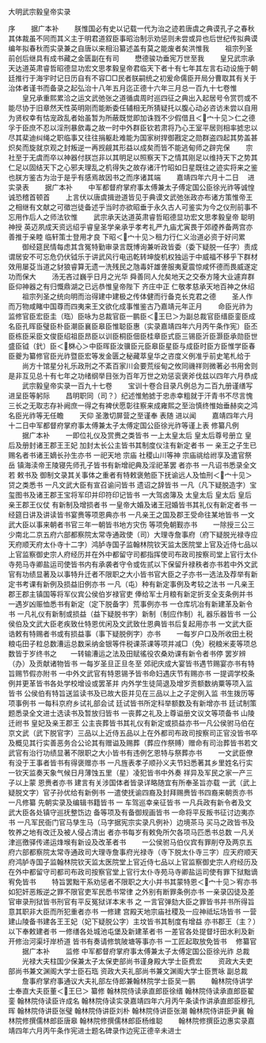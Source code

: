 <!-- { "loadSidebar": true } -->
大明武宗毅皇帝实录

序
　　据广本补
　　朕惟国必有史以记载一代为治之迹若唐虞之典谟孔子之春秋其体裁虽不同而其义主于明君道叙臣事昭治制示劝惩则未尝或异也后世纪传拟典谟编年拟春秋而实录兼之自唐以来相沿纂述盖有莫之能废者矣洪惟我
　　祖宗列圣前创后继具有成书藏之金匮副在有司
　　懋德骏功垂宪万世至我
　　皇兄武宗承天达道英肃睿哲昭德显功宏文思孝毅皇帝君临天下者十有七年其左言右动设施于朝廷推行于海宇时记日历自有不容□□民者朕嗣统之初爰命儒臣开局分曹取其有关于治体者谨书而备录之起弘治十八年五月迄正德十六年三月总一百九十七卷惟
　　皇兄承重熙累洽之运文武弛张之道循虞周时巡四征之典出入起居号令赏罚或不能尽协于旧章然天性英明刚而能断委任辅相无所猜疑托以腹心动必咨访未尝以自用为贤权幸有怙宠政乱者始虽暂为所蔽既觉即加诛戮不少假借且＜宀十见＞仁之德孚于臣庶不忍以淫刑暴歛毒之故一时中外群臣钦若肃将乃心王室平居则相率摅忠以尽其棐迪纠绳之职临事又往往捐躯赴难能为国家树捍御戡定之勋群盗四起其势盖甚炽矣而旋就京观之封叛逆一再觊觎其形益以成矣而皆不能逃甸师之辟完保
　　宗社至于无虞而卒以神器付朕岂非以其明足以照察天下之情其刚足以维持天下之势其仁足以固结天下之心邪夫理乱之机得失之故存诸汗竹昭如日星既往之迹实将来之鉴也朕方鉴古为治于是乎有感焉故因书之而序诸其端
　　嘉靖四年六月十二日
　进实录表
　　据广本补
　　中军都督府掌府事太傅兼太子傅定国公臣徐光祚等诚惶诚恐稽首顿首
　　上言伏以唐虞揖逊道皆见于典谟文武弛张政亦布诸方策惟帝王之相继有文献之可徵岂徒备述乎当时亦欲昭垂于永久古人可鉴实为今之仪刑前事不忘用作后人之师法钦惟
　　武宗承天达道英肃睿哲昭德显功宏文思孝毅皇帝  聪明神授  英迈夙成天资远绍乎睿皇圣学亲承乎孝考礼严九庙尤寅畏于郊禋养备两宫亦善推于亲睦  临轩策士登用才良  下昭＜宀十见＞租力行仁义治道必资于好问累
　　御经筵民情每虑其含冤特勤审录言既博询兼听政皆委（委下疑脱一任字）责成谓居安不可忘危仍伏钺乐于讲武风行电迅乾转坤旋机权独运于中威福不移乎下群材效用屡芟当道之豺狼睿算无遗一洗残民之虺毒奸雄詟服夷夏震惊咸怀德而畏威遂定功而保大
　　汤无吝过巍乎日月之光华  舜善同人允矣地天之交泰方隆大业遽弃群臣仰神器之有归慨鼎湖之已远恭惟皇帝陛下  齐庄中正  仁敬孝慈承天地百神之休绍
　　祖宗列圣之统向明而治得建中建极之传体健而行备克长克君之德
　　圣人作而万物咸睹中国尊而四夷来王文欲化成事惟鉴古乃嘉靖元年正月
　　命臣光祚为监修官臣宏臣圭（珤）臣咏为总裁官臣一鹏臣＜王巳＞为副总裁官臣缙臣銮臣成名臣孔晖臣璧臣朴臣潮臣襄臣皋臣惟聪臣惠（实录嘉靖四年六月丙午条作宪）臣丕臣栋臣采臣文俊臣绍祖臣昂臣以训臣桐臣佃臣桂章臣式臣三锡臣沂臣灏臣承勋臣世盛臣钺（釴）臣＜棥心＞中臣晖臣汝骥臣元臣皋臣星臣与成臣时臣方臣惟学臣春臣夔为纂修官臣光祚暨臣宏等发金匮之秘藏萃皇华之咨度义例准乎前史笔札给于
　　尚方十馆星分礼乐政刑之不紊百家川会要荒绥甸之攸同禨祥则微著必书用舍则是非互见总十有七年之功绪纲举目张为百年万世之劝惩衮褒斧伐兹以四年六月恭成
　　武宗毅皇帝实录一百九十七卷
　　宝训十卷合目录凡例总为二百九册谨缮写进呈臣等躬际
　　昌明职同（司？）纪述惟勉摅于忠赤幸粗就于汗青书不尽言愧三长之无取志存补阙庶一得之有裨伏愿彰往察来成雍熙之至治慎终惟始垂赫奕之鸿名臣光祚等无任瞻
　　天仰  圣激切屏营之至谨奉  表随  进以闻
　　嘉靖四年六月十二日中军都督府掌府事太傅兼太子太傅定国公臣徐光祚等谨上表
修纂凡例
　　据广本补
　　一即位礼仪及赏赉之类皆书  一上太皇太后  皇太后尊号册立  皇后及册封诸王郡王王妃  加封太长公主皆书其制度仪注有新定者书  一  亲王之子生已赐名者书诸王嫡长孙生亦书  一祀天地  宗庙  社稷山川等神  宗庙祧给祔享及遣官祭岳  镇海渎帝王陵寝先师孔子皆书有新增祀典及淫祀革罢  者亦书  一凡诏书悉录全文若  敕书及  御制文录其关事体之重者有特敕褒勉臣下抚谕远人及恤刑＜宀十见＞贷之类悉书  一凡文武大臣有宣召谕问皆书  遗诏之辞皆书  一凡（凡下疑脱造字）宝玺图书及诸王郡王宝将军印并印符印记皆书  一大驾卤簿及  太皇太后  皇太后  皇后  亲王郡王仪仗  有新制及增损者书  一皇帝大婚及诸王冠婚皆书其礼仪有新定者书  一  经筵日讲及讲读皆书宴赉等项恩典亦书  一凡亲王之国及郡王受命往某地皆书  一文武大臣以事来朝者书官三年一朝皆书地方灾伤  等项免朝觐亦书
　　一除授三公三少南北二京五府六部都察院太常寺通政使（司）大理寺詹事府（府下疑脱光禄寺应天府顺天府太仆寺十二字）鸿胪寺国子监翰林院钦天监太医院堂上官及近侍七品以上官监察御史宗人府经历并在外中都留守司都指挥使司布政司按察司堂上官行太仆寺苑马寺卿盐运司使皆书内有承袭者守令或佐贰以下保留升禄秩者亦书若中外文武官有功绩显著及以事特升迁者不限职之大小皆书官大臣之子亦书一选法及荐举有新定书考课有新例及损益旧例亦书  一凡（屯）种有新定事例及考较之法书  一凡亲王郡王郡主镇国等将军仪宾公侯伯岁禄官吏  俸给军士月粮有新定折支全支条例并书  一遇岁凶赈恤悉书有新定（定下脱备字）荒事例亦书  一仓库坑冶有新建革及新令书  一凡礼仪有新制或损益（益下疑脱书字）新制（制应作制）礼  器乐器皆书  一公侯伯及文武大臣老疾致仕特恩优闲及文武致仕恩典皆书后复起用亦书  一文武大臣诰敕有特赐者书或有损益事（事下疑脱例字）亦书
　　一每岁户口及所收田土税粮屯田子粒总数漕运总数采纳金银等件税课茶课等项并减□（免）税粮米麦等项总数皆于岁终书之　　一转输漕运之法及田赋徭役农桑劝课有新令者书停  罢岁辨（办）及贡献诸物皆书  一每岁圣旦正旦冬至  郊祀庆成大宴皆书遇节赐宴亦书有特旨赐节假亦附书  一中外文武官有特恩锡予皆书命妇遇庆节有赐亦书  一提调学校条例并更革皆书各处学校增设或罢革并  内外学生徒简退及增岁贡额数纳粟等项入监皆书  公侯伯有特旨送监读书及已故大臣并见在三品以上之子定例入监  书生拨历等项事例书  一每科京府乡试礼部会试  廷试皆书所定科举额数及有新增亦书  廷试制策题悉录全文进士选读书及暂放归皆书  一丧葬之礼及上尊谥册文议文等项备书  山陵迁祔书  皇妃及亲王郡王  公主丧葬皆书其礼仪有新定或损益亦书一凡公侯驸马伯在京文武（武下脱官字）三品以上近侍五品以上在外都司布政司按察司正官没皆书卒及概见其行实善恶务合公论其有赠谥及赐葬（葬应作祭赙）赠命有司治葬皆书若文武官有治行功绩显著不限职之大小皆书有违例乞恩特与祭葬亦书
　　一文武臣僚有没于王事者皆书有得褒赠亦书  一凡旌表孝子顺孙义夫节妇悉著其乡里姓名行实  一钦天监奏天象气候日月薄蚀五里（星）凌犯皆书中外奏  祥异及军民之家一产三子以上蒙  恩赉者亦书  建言有关涉国体者皆录详略随宜有所奉圣旨亦载  一武（武上疑脱文字）官子孙优给有新例书  一遣使抚谕四裔及封拜赐赉皆书四裔来朝贡亦书  一凡修纂  先朝实录及编辑书籍皆书  一  车驾巡幸亲征皆书  一凡兵政有新令者及文武大臣各处镇守巡抚整饬边  备等项及有备御规画皆书  一命将平反叛书征讨边夷亦书  一凡军民衙门官马孳生马（马字据宪宗实录凡例补）边境茶马  买马之政皆书及牧养之地有改迁及被人侵占清出  者亦书每岁有敕免所欠各项马匹悉书总数  一凡关津巡徼驿传递运烽堠有新设及改革者书
　　一公侯驸马伯仪宾有罪削夺及两京五府六部都察院太常寺通政司大理寺詹事府光禄寺（寺下脱太仆寺三字）应天府顺天府鸿胪寺国子监翰林院钦天监太医院堂上官近侍七品以上官监察御史宗人府经历及在外中都留守司都司布政司按察官堂上官行太仆寺苑马寺卿盐运司使有罪下狱黜谪宥免皆书
　　特旨罢黜干系劝惩者不限职之大小并书其蒙特恩＜宀十见＞宥亦书如犯奸恶叛逆之罪不限官吏军民悉书常律  之外别有断罪条例亦书  一亲录囚徒及差官审录刑狱皆书刑官有平反冤狱详本末书  之  一言官弹劾大臣之罪皆书并书所得旨意其职非大臣而所犯重者亦书  一修建  宫殿天地宗庙社稷及一应神祗坛场皆书  一营建山陵备书建各王王妃（妃下疑脱公字）主坟皆书其制度有增益  亦书郡王（主？）以下奉敕建者书  一修缮各处城池屯堡及新建革者书  一差官各处提督圩田水利及新开修治河渠圩岸桥道  皆书有奏请修筑陂塘等事亦书  一工匠起取放免皆书
　修纂官
　　据广本补
　　监修  中军都督府掌府事太傅兼太子太傅定国公臣徐光祚  总裁
　　光禄大夫柱国少保兼太子太保吏部尚书谨身殿大学士臣费宏
　　资政大夫吏部尚书兼文渊阁大学士臣石珤  资政大夫礼部尚书兼文渊阁大学士臣贾咏  副总裁
　　詹事府掌府事通议大夫礼部左侍郎兼翰林院学士臣吴一鹏
　　翰林院侍讲学士奉直大夫臣董＜王巳＞  纂修  翰林院侍读承直郎臣徐缙  翰林院侍读承直郎臣翟銮  翰林院侍读臣许成名  翰林院侍读实录嘉靖四年六月丙午条读作讲承直郎臣穆孔晖  翰林院侍讲臣张璧  翰林院侍讲臣刘朴  翰林院侍讲臣张潮  翰林院侍讲臣尹襄  翰林院修撰儒林郎臣唐皋  翰林院修撰儒林郎臣杨维聪
　　翰林院修撰臣边惠实录嘉靖四年六月丙午条作宪进士题名碑录作边宪正德辛未进士
